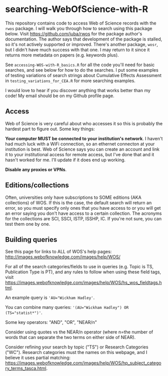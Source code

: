 # searching-WebOfScience-with-R

This repository contains code to access Web of Science records with the `rwos` package. I will walk you through how to search using this package below. Visit https://github.com/juba/rwos for the package author's documentation. The author says that development of the package is stalled, so it's not actively supported or improved. There's another package, `wosr`, but I didn't have much success with that one. I may return to it since it returns more metadata on papers (e.g. keywords plus).

See `accessing-WOS-with-R_basics.R` for all the code you'll need for basic searches, and see below for how to do the searches. I put some examples of testing variations of search strings about Cumulative Effects Assessment in `testing_variations_for_CEA.R` for more searching examples.

I would love to hear if you discover anything that works better than my code! My email should be on my Github profile page.



## Access
Web of Science is very careful about who accesses it so this is probably the hardest part to figure out. Some key things:

**Your computer MUST be connected to your institution's network**. I haven't had much luck with a WiFi connection, so an ethernet connecton at your institution is best. Web of Science says you can create an account and link it to your institutional access for remote access, but I've done that and it hasn't worked for me. I'll update if it does end up working.

**Disable any proxies or VPNs**.


## Editions/collections

Often, universities only have subscriptions to SOME editions (AKA collections) of WOS. If this is the case, the default search will return an error, so you must specify only ones that you have access to or you will get an error saying you don't have access to a certain collection. The acronyms for the collections are SCI, SSCI, ISTP, ISSHP, IC. If you're not sure, you can test them one by one.


## Building queries
See this page for links to ALL of WOS's help pages: http://images.webofknowledge.com/images/help/WOS/

For all of the search categories/fields to use in queries (e.g. Topic is TS, Publication Type is PT), and any rules to follow when using these field tags, visit https://images.webofknowledge.com/images/help/WOS/hs_wos_fieldtags.html.

An example query is `'AU="Wickham Hadley'`. 

You can combine many queries: ` '(AU="Wickham Hadley") OR (TS="statist*")' `.

Some key operators: "AND", "OR", "NEAR/n"

Consider using quotes vs the NEAR/n operator (where n=the number of words that can separate the two terms on either side of NEAR).

Consider refining your search by topic ("TS") or Research Categories ("WC"). Research categories must the names on this webpage, and I believe it uses partial matching: https://images.webofknowledge.com/images/help/WOS/hp_subject_category_terms_tasca.html.
